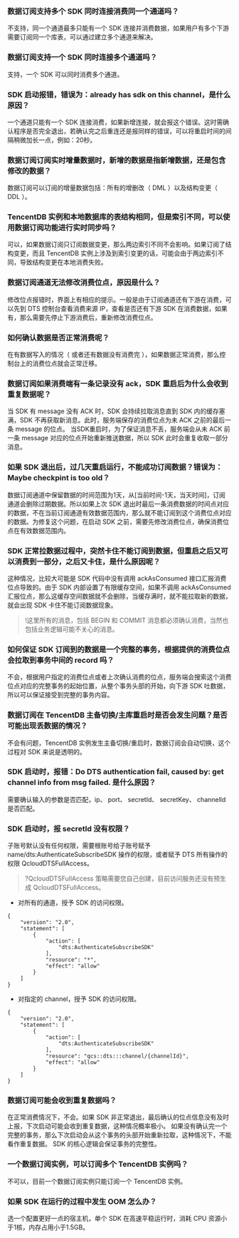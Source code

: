 ### 数据订阅支持多个 SDK 同时连接消费同一个通道吗？
不支持，同一个通道最多只能有一个 SDK 连接并消费数据，如果用户有多个下游需要订阅同一个库表，可以通过建立多个通道来解决。

### 数据订阅支持一个 SDK 同时连接多个通道吗？
支持，一个 SDK 可以同时消费多个通道。

### SDK 启动报错，错误为：already has sdk on this channel，是什么原因？
一个通道只能有一个 SDK 连接消费，如果新增连接，就会报这个错误。这时需确认程序是否完全退出，若确认完之后重连还是报同样的错误，可以将重启时间的间隔稍微加长一点，例如：20秒。

### 数据订阅订阅实时增量数据时，新增的数据是指新增数据，还是包含修改的数据？
数据订阅可以订阅的增量数据包括：所有的增删改（ DML ）以及结构变更（ DDL ）。

### TencentDB 实例和本地数据库的表结构相同，但是索引不同，可以使用数据订阅功能进行实时同步吗？
可以，如果数据订阅只订阅数据变更，那么两边索引不同不会影响。如果订阅了结构变更，而且 TencentDB 实例上涉及到索引变更的话，可能会由于两边索引不同，导致结构变更在本地消费失败。

### 数据订阅通道无法修改消费位点，原因是什么？
修改位点报错时，界面上有相应的提示。一般是由于订阅通道还有下游在消费，可以先到 DTS 控制台查看消费来源 IP，查看是否还有下游 SDK 在消费数据，如果有，那么需要先停止下游消费后，重新修改消费位点。

### 如何确认数据是否正常消费呢？
在有数据写入的情况（ 或者还有数据没有消费完 ），如果数据正常消费，那么控制台上的消费位点就会正常迁移。

### 数据订阅如果消费端有一条记录没有 ack，SDK 重启后为什么会收到重复数据呢？
当 SDK 有 message 没有 ACK 时，SDK 会持续拉取消息直到 SDK 内的缓存塞满，SDK 不再获取新消息。此时，服务端保存的消费位点为未 ACK 之前的最后一条 message 的位点。
当SDK重启时，为了保证消息不丢，服务端会从未 ACK 前一条 message 对应的位点开始重新推送数据，所以 SDK 此时会重复收取一部分消息。

### 如果 SDK 退出后，过几天重启运行，不能成功订阅数据？错误为：Maybe checkpint is too old？
数据订阅通道中保留数据的时间范围为1天，从[当前时间-1天，当天时间]，订阅通道会删除过期数据。所以如果上次 SDK 退出时最后一条消费数据的时间点对应的数据，不在当前订阅通道有效数据范围内，那么就不能订阅到这个消费位点对应的数据。为修复这个问题，在启动 SDK 之前，需要先修改消费位点，确保消费位点在有效数据范围内。

### SDK 正常拉数据过程中，突然卡住不能订阅到数据，但重启之后又可以消费到一部分，之后又卡住，是什么原因呢？
这种情况，比较大可能是 SDK 代码中没有调用 ackAsConsumed 接口汇报消费位点导致的。由于 SDK 内部设置了有限缓存空间，如果不调用 ackAsConsumed 汇报位点，那么这缓存空间数据就不会删除，当缓存满时，就不能拉取新的数据，就会出现 SDK 卡住不能订阅数据现象。
>!这里所有的消息，包括 BEGIN 和 COMMIT 消息都必须确认消费，当然也包括业务逻辑可能不关心的消息。

### 如何保证 SDK 订阅到的数据是一个完整的事务，根据提供的消费位点会拉取到事务中间的 record 吗？
不会，根据用户指定的消费位点或者上次确认消费的位点，服务端会搜索这个消费位点对应的完整事务的起始位置，从整个事务头部的开始，向下游 SDK 吐数据，所以可以保证接受到完整的事务内容。

### 数据订阅在 TencentDB 主备切换/主库重启时是否会发生问题？是否可能出现丢数据的情况？
不会有问题，TencentDB 实例发生主备切换/重启时，数据订阅会自动切换，这个过程对 SDK 来说是透明的。

### SDK 启动时，报错：Do DTS authentication fail, caused by: get channel info from msg failed. 是什么原因？
需要确认输入的参数是否匹配，ip、 port、 secretId、 secretKey、 channelId 是否匹配。

### SDK 启动时，报 secretId 没有权限？
子账号默认没有任何权限，需要根账号给子账号赋予 name/dts:AuthenticateSubscribeSDK 操作的权限，或者赋予 DTS 所有操作的权限 QcloudDTSFullAccess。
>?QcloudDTSFullAccess 策略需要您自己创建，目前访问服务还没有预生成 QcloudDTSFullAccess。

- 对所有的通道，授予 SDK 的访问权限。
```
{
    "version": "2.0",
    "statement": [
        {
            "action": [
                "dts:AuthenticateSubscribeSDK"
            ],
            "resource": "*",
            "effect": "allow"
        }
    ]
}
```
- 对指定的 channel，授予 SDK 的访问权限。
```
{
    "version": "2.0",
    "statement": [
        {
            "action": [
                "dts:AuthenticateSubscribeSDK"
            ],
            "resource": "qcs::dts:::channel/{channelId}",
            "effect": "allow"
        }
    ]
}
```


### 数据订阅可能会收到重复数据吗？
在正常消费情况下，不会。如果 SDK 非正常退出，最后确认的位点信息没有及时上报，下次启动可能会收到重复数据，这种情况概率极小。
如果没有确认完一个完整的事务，那么下次启动会从这个事务的头部开始重新拉取，这种情况下，不能看作重复数据。 SDK 的核心逻辑会保证事务的完整性。 

### 一个数据订阅实例，可以订阅多个 TencentDB 实例吗？
不可以，目前一个数据订阅实例只能订阅一个 TencentDB 实例。

### 如果 SDK 在运行的过程中发生 OOM 怎么办？
选一个配置更好一点的宿主机，单个 SDK 在高速平稳运行时，消耗 CPU 资源小于1核，内存占用小于1.5GB。
